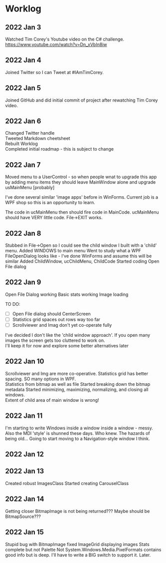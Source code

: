 # Worklog

## 2022 Jan 3 
 Watched Tim Corey's Youtube video on the C# challenge. https://www.youtube.com/watch?v=Dn_xVbIn8iw

## 2022 Jan 4 
Joined Twitter so I can Tweet at #IAmTimCorey.

## 2022 Jan 5 
Joined GitHub and did initial commit of project after rewatching Tim Corey video.

## 2022 Jan 6
Changed Twitter handle  
Tweeted Markdown cheetsheet  
Rebuilt Worklog  
Completed initial roadmap - this is subject to change  

## 2022 Jan 7
Moved menu to a UserControl - so when people wnat to upgrade this app by adding menu items they should leave MainWindow alone and upgrade usMainMenu [probably]  
  
I've done several similar 'image apps' before in WinForms. Current job is a WPF shop so this is an opportunity to learn.  
  
The code in ucMainMenu then should fire code in MainCode. ucMainMenu should have VERY little code.
File->EXIT works.

## 2022 Jan 8
Stubbed in File->Open so I could see the child window I built with a 'child' menu.
Added WINDOWS to main menu
Went to study what a WPF FileOpenDialog looks like - I've done WinForms and assume this will be similar
Added ChildWindow, ucChildMenu, ChildCode
Started coding Open File dialog

## 2022 Jan 9
Open File Dialog working
Basic stats working
Image loading

TO DO:
- [ ] Open File dialog should CenterScreen
- [ ] Statistics grid spaces out rows way too far
- [ ] Scrollviewer and Imag don't yet co-operate fully

I've decided I don't like the 'child window approach'. If you open many images the screen gets too cluttered to work on.  
I'll keep it for now and explore some better alternatives later

## 2022 Jan 10
Scrollviewer and Img are more co-operative. Statistics grid has better spacing. SO many options in WPF.  
Statistics from bitmap as well as file
Started breaking down the bitmap metadata
Started minimizing, maximizing, normalizing, and closing all windows.  
Extent of child area of main window is wrong!

## 2022 Jan 11
I'm starting to write Windows inside a window inside a window - messy.
Also the MDI 'style' is shunned these days. Who knew. The hazards of being old...
Going to start moving to a Navigation-style window I think.

## 2022 Jan 12

## 2022 Jan 13
Created robust ImagesClass
Started creating CarouselClass

## 2022 Jan 14
Getting closer
BitmapImage is not being returned??? Maybe should be BitmapSource???

## 2022 Jan 15
Stupid bug with BitmapImage fixed
ImageGrid displaying images
Stats complete but not Palette
Not System.Windows.Media.PixelFormats contains good info but is deep.
I'll have to write a BIG switch to support it. Later.


